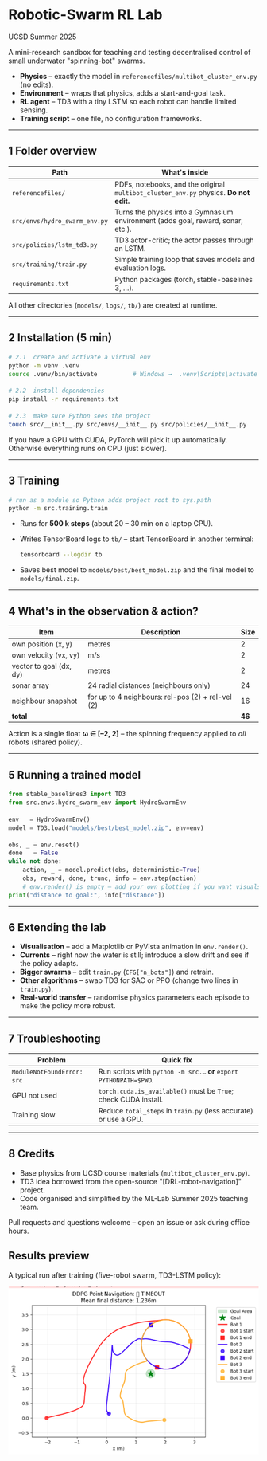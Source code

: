 # Robotic-Swarm RL Lab  
UCSD Summer 2025

A mini-research sandbox for teaching and testing decentralised control of small underwater "spinning-bot" swarms.

*   **Physics** – exactly the model in `referencefiles/multibot_cluster_env.py` (no edits).  
*   **Environment** – wraps that physics, adds a start-and-goal task.  
*   **RL agent** – TD3 with a tiny LSTM so each robot can handle limited sensing.  
*   **Training script** – one file, no configuration frameworks.

---

## 1  Folder overview

| Path | What's inside |
|------|---------------|
| `referencefiles/` | PDFs, notebooks, and the original `multibot_cluster_env.py` physics. **Do not edit.** |
| `src/envs/hydro_swarm_env.py` | Turns the physics into a Gymnasium environment (adds goal, reward, sonar, etc.). |
| `src/policies/lstm_td3.py` | TD3 actor-critic; the actor passes through an LSTM. |
| `src/training/train.py` | Simple training loop that saves models and evaluation logs. |
| `requirements.txt` | Python packages (torch, stable-baselines 3, …). |

All other directories (`models/`, `logs/`, `tb/`) are created at runtime.

---

## 2  Installation (5 min)

```bash
# 2.1  create and activate a virtual env
python -m venv .venv
source .venv/bin/activate          # Windows →  .venv\Scripts\activate

# 2.2  install dependencies
pip install -r requirements.txt

# 2.3  make sure Python sees the project
touch src/__init__.py src/envs/__init__.py src/policies/__init__.py
```

If you have a GPU with CUDA, PyTorch will pick it up automatically.  
Otherwise everything runs on CPU (just slower).

---

## 3  Training

```bash
# run as a module so Python adds project root to sys.path
python -m src.training.train
```

*   Runs for **500 k steps** (about 20 – 30 min on a laptop CPU).  
*   Writes TensorBoard logs to `tb/` – start TensorBoard in another terminal:  

    ```bash
    tensorboard --logdir tb
    ```

*   Saves best model to `models/best/best_model.zip` and the final model to `models/final.zip`.

---

## 4  What's in the observation & action?

| Item | Description | Size |
|------|-------------|------|
| own position (x, y) | metres | 2 |
| own velocity (vx, vy) | m/s   | 2 |
| vector to goal (dx, dy) | metres | 2 |
| sonar array | 24 radial distances (neighbours only) | 24 |
| neighbour snapshot | for up to 4 neighbours: rel-pos (2) + rel-vel (2) | 16 |
| **total** | | **46** |

Action is a single float **ω ∈ [–2, 2]** – the spinning frequency applied to *all* robots (shared policy).

---

## 5  Running a trained model

```python
from stable_baselines3 import TD3
from src.envs.hydro_swarm_env import HydroSwarmEnv

env   = HydroSwarmEnv()
model = TD3.load("models/best/best_model.zip", env=env)

obs, _ = env.reset()
done   = False
while not done:
    action, _ = model.predict(obs, deterministic=True)
    obs, reward, done, trunc, info = env.step(action)
    # env.render() is empty – add your own plotting if you want visuals
print("distance to goal:", info["distance"])
```

---

## 6  Extending the lab

* **Visualisation** – add a Matplotlib or PyVista animation in `env.render()`.  
* **Currents** – right now the water is still; introduce a slow drift and see if the policy adapts.  
* **Bigger swarms** – edit `train.py` (`CFG["n_bots"]`) and retrain.  
* **Other algorithms** – swap TD3 for SAC or PPO (change two lines in `train.py`).  
* **Real-world transfer** – randomise physics parameters each episode to make the policy more robust.

---

## 7  Troubleshooting

| Problem | Quick fix |
|---------|-----------|
| `ModuleNotFoundError: src` | Run scripts with `python -m src.…` **or** `export PYTHONPATH=$PWD`. |
| GPU not used | `torch.cuda.is_available()` must be `True`; check CUDA install. |
| Training slow | Reduce `total_steps` in `train.py` (less accurate) or use a GPU. |

---

## 8  Credits

* Base physics from UCSD course materials (`multibot_cluster_env.py`).  
* TD3 idea borrowed from the open-source "[DRL-robot-navigation]" project.  
* Code organised and simplified by the ML-Lab Summer 2025 teaching team.

Pull requests and questions welcome – open an issue or ask during office hours.

## Results preview  

A typical run after training (five-robot swarm, TD3-LSTM policy):

![Swarm reaches target](image.png)
